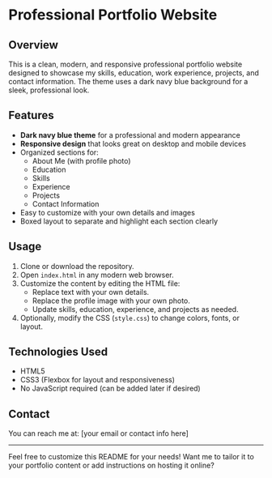 # Professional Portfolio Website

## Overview
This is a clean, modern, and responsive professional portfolio website designed to showcase my skills, education, work experience, projects, and contact information. The theme uses a dark navy blue background for a sleek, professional look.

## Features
- **Dark navy blue theme** for a professional and modern appearance
- **Responsive design** that looks great on desktop and mobile devices
- Organized sections for:
  - About Me (with profile photo)
  - Education
  - Skills
  - Experience
  - Projects
  - Contact Information
- Easy to customize with your own details and images
- Boxed layout to separate and highlight each section clearly

## Usage
1. Clone or download the repository.
2. Open `index.html` in any modern web browser.
3. Customize the content by editing the HTML file:
   - Replace text with your own details.
   - Replace the profile image with your own photo.
   - Update skills, education, experience, and projects as needed.
4. Optionally, modify the CSS (`style.css`) to change colors, fonts, or layout.

## Technologies Used
- HTML5
- CSS3 (Flexbox for layout and responsiveness)
- No JavaScript required (can be added later if desired)

## Contact
You can reach me at: [your email or contact info here]

---

Feel free to customize this README for your needs! Want me to tailor it to your portfolio content or add instructions on hosting it online?

